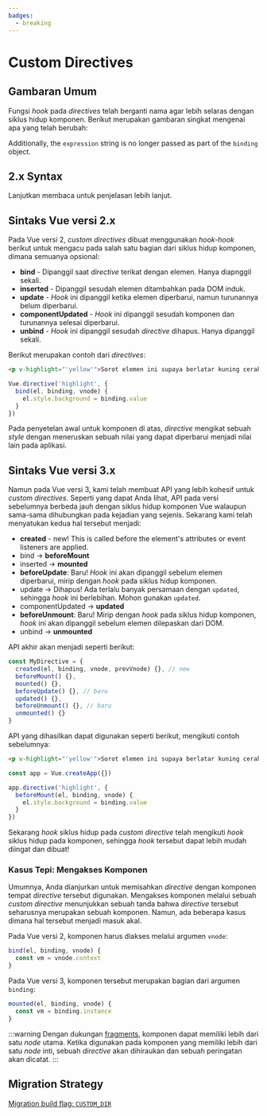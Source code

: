 ```yaml
---
badges:
  - breaking
---
```


# Custom Directives <MigrationBadges :badges="$frontmatter.badges" />

## Gambaran Umum

Fungsi _hook_ pada _directives_ telah berganti nama agar lebih selaras dengan siklus hidup komponen. Berikut merupakan gambaran singkat mengenai apa yang telah berubah:

Additionally, the `expression` string is no longer passed as part of the `binding` object.

## 2.x Syntax

Lanjutkan membaca untuk penjelasan lebih lanjut.

## Sintaks Vue versi 2.x

Pada Vue versi 2, _custom directives_ dibuat menggunakan _hook-hook_ berikut untuk mengacu pada salah satu bagian dari siklus hidup komponen, dimana semuanya opsional:

- **bind** - Dipanggil saat _directive_ terikat dengan elemen. Hanya diapnggil sekali.
- **inserted** - Dipanggil sesudah elemen ditambahkan pada DOM induk.
- **update** - _Hook_ ini dipanggil ketika elemen diperbarui, namun turunannya belum diperbarui.
- **componentUpdated** - _Hook_ ini dipanggil sesudah komponen dan turunannya selesai diperbarui.
- **unbind** - _Hook_ ini dipanggil sesudah _directive_ dihapus. Hanya dipanggil sekali.

Berikut merupakan contoh dari _directives_:

```html
<p v-highlight="'yellow'">Sorot elemen ini supaya berlatar kuning cerah</p>
```

```js
Vue.directive('highlight', {
  bind(el, binding, vnode) {
    el.style.background = binding.value
  }
})
```

Pada penyetelan awal untuk komponen di atas, _directive_ mengikat sebuah _style_ dengan meneruskan sebuah nilai yang dapat diperbarui menjadi nilai lain pada aplikasi.

## Sintaks Vue versi 3.x

Namun pada Vue versi 3, kami telah membuat API yang lebih kohesif untuk _custom directives_. Seperti yang dapat Anda lihat, API pada versi sebelumnya berbeda jauh dengan siklus hidup komponen Vue walaupun sama-sama dihubungkan pada kejadian yang sejenis. Sekarang kami telah menyatukan kedua hal tersebut menjadi:

- **created** - new! This is called before the element's attributes or event listeners are applied.
- bind → **beforeMount**
- inserted → **mounted**
- **beforeUpdate**: Baru! _Hook_ ini akan dipanggil sebelum elemen diperbarui, mirip dengan _hook_ pada siklus hidup komponen.
- update → Dihapus! Ada terlalu banyak persamaan dengan `updated`, sehingga _hook_ ini berlebihan. Mohon gunakan `updated`.
- componentUpdated → **updated**
- **beforeUnmount**: Baru! Mirip dengan _hook_ pada siklus hidup komponen, _hook_ ini akan dipanggil sebelum elemen dilepaskan dari DOM.
- unbind -> **unmounted**

API akhir akan menjadi seperti berikut:

```js
const MyDirective = {
  created(el, binding, vnode, prevVnode) {}, // new
  beforeMount() {},
  mounted() {},
  beforeUpdate() {}, // baru
  updated() {},
  beforeUnmount() {}, // baru
  unmounted() {}
}
```

API yang dihasilkan dapat digunakan seperti berikut, mengikuti contoh sebelumnya:

```html
<p v-highlight="'yellow'">Sorot elemen ini supaya berlatar kuning cerah</p>
```

```js
const app = Vue.createApp({})

app.directive('highlight', {
  beforeMount(el, binding, vnode) {
    el.style.background = binding.value
  }
})
```

Sekarang _hook_ siklus hidup pada _custom directive_ telah mengikuti _hook_ siklus hidup pada komponen, sehingga _hook_ tersebut dapat lebih mudah diingat dan dibuat!

### Kasus Tepi: Mengakses Komponen

Umumnya, Anda dianjurkan untuk memisahkan _directive_ dengan komponen tempat _directive_ tersebut digunakan. Mengakses komponen melalui sebuah _custom directive_ menunjukkan sebuah tanda bahwa _directive_ tersebut seharusnya merupakan sebuah komponen. Namun, ada beberapa kasus dimana hal tersebut menjadi masuk akal.

Pada Vue versi 2, komponen harus diakses melalui argumen `vnode`:

```js
bind(el, binding, vnode) {
  const vm = vnode.context
}
```

Pada Vue versi 3, komponen tersebut merupakan bagian dari argumen `binding`:

```js
mounted(el, binding, vnode) {
  const vm = binding.instance
}
```

:::warning
Dengan dukungan [fragments](/guide/migration/fragments.html#overview), komponen dapat memiliki lebih dari satu _node_ utama. Ketika digunakan pada komponen yang memiliki lebih dari satu _node_ inti, sebuah _directive_ akan dihiraukan dan sebuah peringatan akan dicatat.
:::

## Migration Strategy

[Migration build flag: `CUSTOM_DIR`](migration-build.html#compat-configuration)
